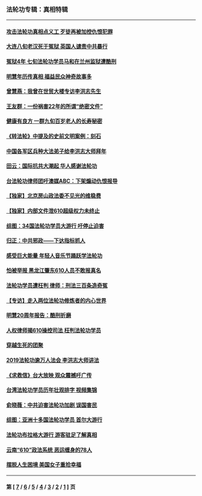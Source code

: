### 法轮功专辑：真相特辑
---
#### [攻击法轮功真相点义工 歹徒再被加控仇恨犯罪](../../pages/nf4389/n13601019.md?06080430) 
#### [大连八旬老汉死于冤狱 英国人谴责中共暴行](../../pages/nf4389/n13480118.md?06080430) 
#### [冤狱4年 七旬法轮功学员马和在兰州监狱遭酷刑](../../pages/nf4389/n13304688.md?06080430) 
#### [明慧年历传真相 福益民众神奇故事多](../../pages/nf4389/n13294545.md?06080430) 
#### [曾慧燕：我曾在世贸大楼专访李洪志先生](../../pages/nf4389/n12898729.md?06080430) 
#### [王友群：一份祸害22年的所谓“绝密文件”](../../pages/nf4389/n12871750.md?06080430) 
#### [健康有良方 一群九旬百岁老人的长寿秘密](../../pages/nf4389/n12847475.md?06080430) 
#### [《转法轮》中提及的史前文明案例：刻石](../../pages/nf4389/n12758577.md?06080430) 
#### [中国各军区兵种大法弟子给李洪志大师拜年](../../pages/nf4389/n12750047.md?06080430) 
#### [田云：国际抗共大潮起 华人感谢法轮功](../../pages/nf4389/n12357708.md?06080430) 
#### [台法轮功律师团吁澳媒ABC：下架煽动仇恨报导](../../pages/nf4389/n12279917.md?06080430) 
#### [【独家】北京房山政法委不见光的维稳费](../../pages/nf4389/n12031979.md?06080430) 
#### [【独家】内部文件泄610超级权力未终止](../../pages/nf4389/n12023895.md?06080430) 
#### [组图：34国法轮功学员大游行 吁停止迫害](../../pages/nf4389/n11492658.md?06080430) 
#### [归正：中共邪政——下达指标抓人](../../pages/nf4389/n11474770.md?06080430) 
#### [感受巨大能量 年轻人音乐节踊跃学法轮功](../../pages/nf4389/n11441981.md?06080430) 
#### [怕被举报 黑龙江肇东610人员不敢报真名](../../pages/nf4389/n11436499.md?06080430) 
#### [法轮功学员遭枉判 律师：刑法三百条造奇冤](../../pages/nf4389/n11433943.md?06080430) 
#### [【专访】走入两位法轮功修炼者的内心世界](../../pages/nf4389/n11415623.md?06080430) 
#### [明慧20周年报告：酷刑折磨](../../pages/nf4389/n11387954.md?06080430) 
#### [人权律师揭610操控司法 枉判法轮功学员](../../pages/nf4389/n11313370.md?06080430) 
#### [穿越生死的团聚](../../pages/nf4389/n11258922.md?06080430) 
#### [2019法轮功逾万人法会 李洪志大师讲法](../../pages/nf4389/n11265303.md?06080430) 
#### [《求救信》台大放映 观众震撼吁广传](../../pages/nf4389/n10922251.md?06080430) 
#### [台湾法轮功学员历年壮观排字 视频集锦](../../pages/nf4389/n10878789.md?06080430) 
#### [俞晓薇：中共迫害法轮功加剧 误国害民](../../pages/nf4389/n10859260.md?06080430) 
#### [组图：亚洲十多国法轮功学员 首尔大游行](../../pages/nf4389/n10781149.md?06080430) 
#### [法轮功布拉格大游行 游客驻足了解真相](../../pages/nf4389/n10749360.md?06080430) 
#### [云南“610”政法系统 恶运缠身的78人](../../pages/nf4389/n10747534.md?06080430) 
#### [摆脱人生困境 美国女子重拾幸福](../../pages/nf4389/n10688678.md?06080430) 

---
#### 第 [ [7](./7.md?06080430) / [6](./6.md?06080430) / [5](./5.md?06080430) / [4](./4.md?06080430) / [3](./3.md?06080430) / [2](./2.md?06080430) / [1](./1.md?06080430) ] 页
